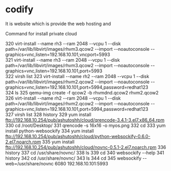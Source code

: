 # codify
It is website which is  provide the web hosting and 

Command for install private cloud 

320  virt-install  --name  rh3  --ram 2048  --vcpu  1  --disk path=/var/lib/libvirt/images/rhvm3.qcow2  --import  --noautoconsole  --graphics=vnc,listen=192.168.10.101,vncport=5993  
  321  virt-install  --name  rh3  --ram 2048  --vcpu  1  --disk path=/var/lib/libvirt/images/rhvm3.qcow2  --import  --noautoconsole  --graphics=vnc,listen=192.168.10.101,port=5993  
  322  virsh list
  323  virt-install  --name  rh2  --ram 2048  --vcpu  1  --disk path=/var/lib/libvirt/images/rhvm2.qcow2  --import  --noautoconsole  --graphics=vnc,listen=192.168.10.101,port=5994,password=redhat123  
  324  ls
  325  qemu-img  create -f qcow2  -b  rhvmdnd.qcow2  rhvm2.qcow2
  326  virt-install  --name  rh2  --ram 2048  --vcpu  1  --disk path=/var/lib/libvirt/images/rhvm2.qcow2  --import  --noautoconsole  --graphics=vnc,listen=192.168.10.101,port=5994,password=redhat123  
  327  virsh list
  328  history 
  329  yum install  ftp://192.168.10.254/pub/ashutoshh/cloud/qrencode-3.4.1-3.el7.x86_64.rpm
  330  cd  /root/Desktop/
  331  qrencode   -s  16x16  -o  myos.png
  332  cd
  333  yum  install python-websockify 
  334  yum  install ftp://192.168.10.254/pub/ashutoshh/cloud/python-websockify-0.6.0-2.el7.noarch.rpm
  335  yum  install ftp://192.168.10.254/pub/ashutoshh/cloud/novnc-0.5.1-2.el7.noarch.rpm
  336  history 
  337  cd  /usr/share/novnc/
  338  ls
  339  cd
  340  websockify   --help
  341  history 
  342  cd /usr/share/novnc/
  343  ls
  344  cd
  345  websockify  --web=/usr/share/novnc   6080  192.168.10.101:5993   
